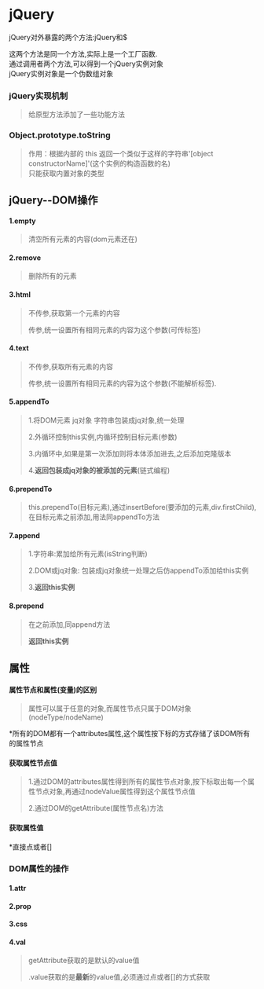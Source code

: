# jQuery

jQuery对外暴露的两个方法:jQuery和$

这两个方法是同一个方法,实际上是一个工厂函数.  
通过调用者两个方法,可以得到一个jQuery实例对象  
jQuery实例对象是一个伪数组对象

### jQuery实现机制

> 给原型方法添加了一些功能方法

### Object.prototype.toString

> 作用：根据内部的 this 返回一个类似于这样的字符串'\[object constructorName\]'\(这个实例的构造函数的名\)  
> 只能获取内置对象的类型

## jQuery--DOM操作

#### 1.empty

> 清空所有元素的内容\(dom元素还在\)

#### 2.remove

> 删除所有的元素

#### 3.html

> 不传参,获取第一个元素的内容
>
> 传参,统一设置所有相同元素的内容为这个参数\(可传标签\)

#### 4.text

> 不传参,获取所有元素的内容
>
> 传参,统一设置所有相同元素的内容为这个参数\(不能解析标签\).

#### 5.appendTo

> 1.将DOM元素 jq对象 字符串包装成jq对象,统一处理
>
> 2.外循环控制this实例,内循环控制目标元素\(参数\)
>
> 3.内循环中,如果是第一次添加则将本体添加进去,之后添加克隆版本
>
> 4.**返回包装成jq对象的被添加的元素**\(链式编程\)

#### 6.prependTo

> this.prependTo\(目标元素\),通过insertBefore\(要添加的元素,div.firstChild\),在目标元素之前添加,用法同appendTo方法

#### 7.append

> 1.字符串:累加给所有元素\(isString判断\)
>
> 2.DOM或jq对象: 包装成jq对象统一处理之后仿appendTo添加给this实例
>
> 3.**返回this实例**

#### 8.prepend

> 在之前添加,同append方法
>
> **返回this实例**

## 属性

#### 属性节点和属性\(变量\)的区别

> 属性可以属于任意的对象,而属性节点只属于DOM对象\(nodeType/nodeName\)

\*所有的DOM都有一个attributes属性,这个属性按下标的方式存储了该DOM所有的属性节点

#### 获取属性节点值

> 1.通过DOM的attributes属性得到所有的属性节点对象,按下标取出每一个属性节点对象,再通过nodeValue属性得到这个属性节点值
>
> 2.通过DOM的getAttribute\(属性节点名\)方法

#### 获取属性值

\*直接点或者\[\]

### DOM属性的操作

#### 1.attr

#### 2.prop

#### 3.css

#### 4.val

> getAttribute获取的是默认的value值
>
> .value获取的是**最新**的value值,必须通过点或者\[\]的方式获取



